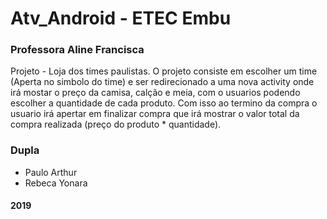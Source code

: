# Atv_Android - ETEC Embu
### Professora Aline Francisca

Projeto - Loja dos times paulistas.
O projeto consiste em escolher um time (Aperta no simbolo do time) e ser redirecionado a uma nova activity onde irá mostar o preço da camisa, calção e meia, com o usuarios podendo escolher a quantidade de cada produto.
Com isso ao termino da compra o usuario irá apertar em finalizar compra que irá mostrar o valor total da compra realizada (preço do produto * quantidade).

### Dupla
* Paulo Arthur
* Rebeca Yonara



#### 2019
